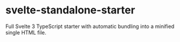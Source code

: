 # svelte-standalone-starter
Full Svelte 3 TypeScript starter with automatic bundling into a minified single HTML file.
